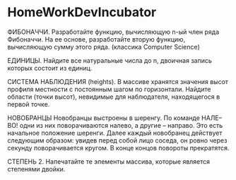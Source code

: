 # HomeWorkDevIncubator
ФИБОНАЧЧИ. Разработайте функцию, вычисляющую n-ый член ряда Фибоначчи. На ее основе, разработайте вторую функцию, вычисляющую сумму этого ряда. 
(классика Computer Science)

ЕДИНИЦЫ. Найдите все натуральные числа до n, двоичная запись которых состоит из единиц.

СИСТЕМА НАБЛЮДЕНИЯ (heights). В массиве хранятся значения высот профиля местности с постоянным шагом по горизонтали. Найдите области (точки высот), невидимые для наблюдателя, находящегося в первой точке.

НОВОБРАНЦЫ Новобранцы выстроены в шеренгу. По команде НАЛЕ–ВО! одни из них поворачиваются налево, а другие – направо. Это есть начальное положение шеренги. Далее каждый новобранец действует следующим образом: увидев перед собой лицо соседа, он ровно через секунду поворачивается кругом. В конце концов повороты прекратятся.

СТЕПЕНЬ 2. Напечатайте те элементы массива, которые является степенями двойки.
